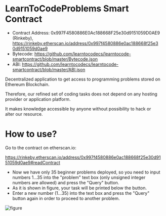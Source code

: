 # LearnToCodeProblems Smart Contract
- Contract Address: 0x997F4580886E0Ac188668F25e30d9151059D0AE9 (Rinkeby), https://rinkeby.etherscan.io/address/0x997f4580886e0ac188668f25e30d9151059d0ae9
- Bytecode: https://github.com/learntocodecs/learntocode-smartcontract/blob/master/Bytecode.json
- ABI: https://github.com/learntocodecs/learntocode-smartcontract/blob/master/ABI.json

Decentralized application to get access to programming problems stored on Ethereum Blockchain.

Therefore, our refined set of coding tasks does not depend on any hosting provider or application platform.

It makes knowledge accessible by anyone without possibility to hack or alter our resource.

# How to use?
Go to the contract on etherscan.io:

https://rinkeby.etherscan.io/address/0x997f4580886e0ac188668f25e30d9151059d0ae9#readContract

- Now we have only 35 beginner problems deployed, so you need to input numbers 1...35 into the "problem" text box (only unsigned integer numbers are allowed) and press the "Query" button.
- As it is shown in figure, your task will be printed below the button.
- Enter a new number (1...35) into the text box and press the "Query" button again in order to proceed to another problem.

![figure](https://raw.githubusercontent.com/learntocodecs/learntocode-smartcontract/master/read_contract_figure.png)
